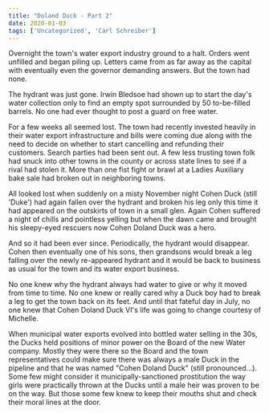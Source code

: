 ```yaml
---
title: "Doland Duck - Part 2"
date: 2020-01-03
tags: ['Uncategorized', 'Carl Schreiber']
---
```


Overnight the town's water export industry ground to a halt. Orders went unfilled and began piling up. Letters came from as far away as the capital with eventually even the governor demanding answers. But the town had none.

The hydrant was just gone. Irwin Bledsoe had shown up to start the day's water collection only to find an empty spot surrounded by 50 to-be-filled barrels.  No one had ever thought to post a guard on free water.

For a few weeks all seemed lost.  The town had recently invested heavily in their water export infrastructure and bills were coming due along with the need to decide on whether to start cancelling and refunding their customers.  Search parties had been sent out.  A few less trusting town folk had snuck into other towns in the county or across state lines to see if a rival had stolen it.  More than one fist fight or brawl at a Ladies Auxiliary bake sale had broken out in neighboring towns.

All looked lost when suddenly on a misty November night Cohen Duck (still 'Duke') had again fallen over the hydrant and broken his leg only this time it had appeared on the outskirts of town in a small glen.  Again Cohen suffered a night of chills and pointless yelling but when the dawn came and brought his sleepy-eyed rescuers now Cohen Doland Duck was a hero.

And so it had been ever since.  Periodically, the hydrant would disappear.  Cohen then eventually one of his sons, then grandsons would break a leg falling over the newly re-appeared hydrant and it would be back to business as usual for the town and its water export business.

No one knew why the hydrant always had water to give or why it moved from time to time.  No one knew or really cared why a Duck boy had to break a leg to get the town back on its feet.  And until that fateful day in July, no one knew that Cohen Doland Duck VI's life was going to change courtesy of Michelle.

When municipal water exports evolved into bottled water selling in the 30s, the Ducks held positions of minor power on the Board of the new Water company.  Mostly they were there so the Board and the town representatives could make sure there was always a male Duck in the pipeline and that he was named "Cohen Doland Duck" (still pronounced...).  Some few might consider it municipally-sanctioned prostitution the way girls were practically thrown at the Ducks until a male heir was proven to be on the way.  But those some few knew to keep their mouths shut and check their moral lines at the door.
